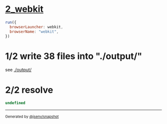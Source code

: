 # [2_webkit](../../dev_errors_snapshots.test.mjs#L100)

```js
run({
  browserLauncher: webkit,
  browserName: "webkit",
})
```

# 1/2 write 38 files into "./output/"

see [./output/](./output/)

# 2/2 resolve

```js
undefined
```

---

<sub>
  Generated by <a href="https://github.com/jsenv/core/tree/main/packages/independent/snapshot">@jsenv/snapshot</a>
</sub>
